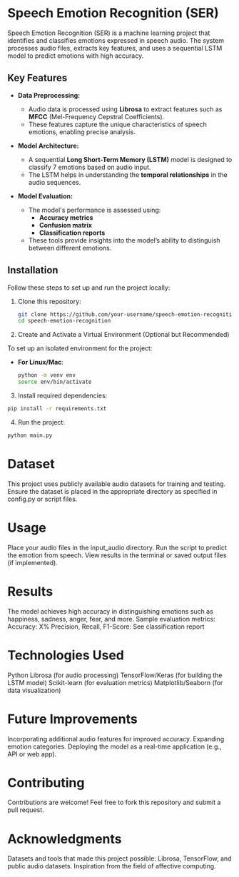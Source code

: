 # Speech Emotion Recognition (SER)

Speech Emotion Recognition (SER) is a machine learning project that identifies and classifies emotions expressed in speech audio. The system processes audio files, extracts key features, and uses a sequential LSTM model to predict emotions with high accuracy.

## Key Features

- **Data Preprocessing:**
  - Audio data is processed using **Librosa** to extract features such as **MFCC** (Mel-Frequency Cepstral Coefficients).
  - These features capture the unique characteristics of speech emotions, enabling precise analysis.

- **Model Architecture:**
  - A sequential **Long Short-Term Memory (LSTM)** model is designed to classify 7 emotions based on audio input.
  - The LSTM helps in understanding the **temporal relationships** in the audio sequences.

- **Model Evaluation:**
  - The model's performance is assessed using:
    - **Accuracy metrics**
    - **Confusion matrix**
    - **Classification reports**
  - These tools provide insights into the model’s ability to distinguish between different emotions.

## Installation

Follow these steps to set up and run the project locally:

1. Clone this repository:
   ```bash
   git clone https://github.com/your-username/speech-emotion-recognition.git
   cd speech-emotion-recognition
   ```

2. Create and Activate a Virtual Environment (Optional but Recommended)

To set up an isolated environment for the project:

- **For Linux/Mac**:
  ```bash
  python -m venv env
  source env/bin/activate
    ```
3.  Install required dependencies:
   ```bash
   pip install -r requirements.txt
   ```
4.  Run the project:
   ```bash
   python main.py
   ```

# Dataset
This project uses publicly available audio datasets for training and testing.
Ensure the dataset is placed in the appropriate directory as specified in config.py or script files.

# Usage
Place your audio files in the input_audio directory.
Run the script to predict the emotion from speech.
View results in the terminal or saved output files (if implemented).

# Results
The model achieves high accuracy in distinguishing emotions such as happiness, sadness, anger, fear, and more.
Sample evaluation metrics:
Accuracy: X%
Precision, Recall, F1-Score: See classification report

# Technologies Used
Python
Librosa (for audio processing)
TensorFlow/Keras (for building the LSTM model)
Scikit-learn (for evaluation metrics)
Matplotlib/Seaborn (for data visualization)

# Future Improvements
Incorporating additional audio features for improved accuracy.
Expanding emotion categories.
Deploying the model as a real-time application (e.g., API or web app).

# Contributing
Contributions are welcome! Feel free to fork this repository and submit a pull request.


# Acknowledgments
Datasets and tools that made this project possible: Librosa, TensorFlow, and public audio datasets.
Inspiration from the field of affective computing.

